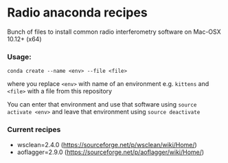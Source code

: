 # Radio anaconda recipes
Bunch of files to install common radio interferometry software on Mac-OSX 10.12+ (x64)

### Usage:

`conda create --name <env> --file <file>`

where you replace `<env>` with name of an environment e.g. `kittens` and `<file>` with a file from this repository

You can enter that environment and use that software using `source activate <env>` and leave that environment using `source deactivate`

### Current recipes
* wsclean=2.4.0 (<https://sourceforge.net/p/wsclean/wiki/Home/>)
* aoflagger=2.9.0 (<https://sourceforge.net/p/aoflagger/wiki/Home/>)
